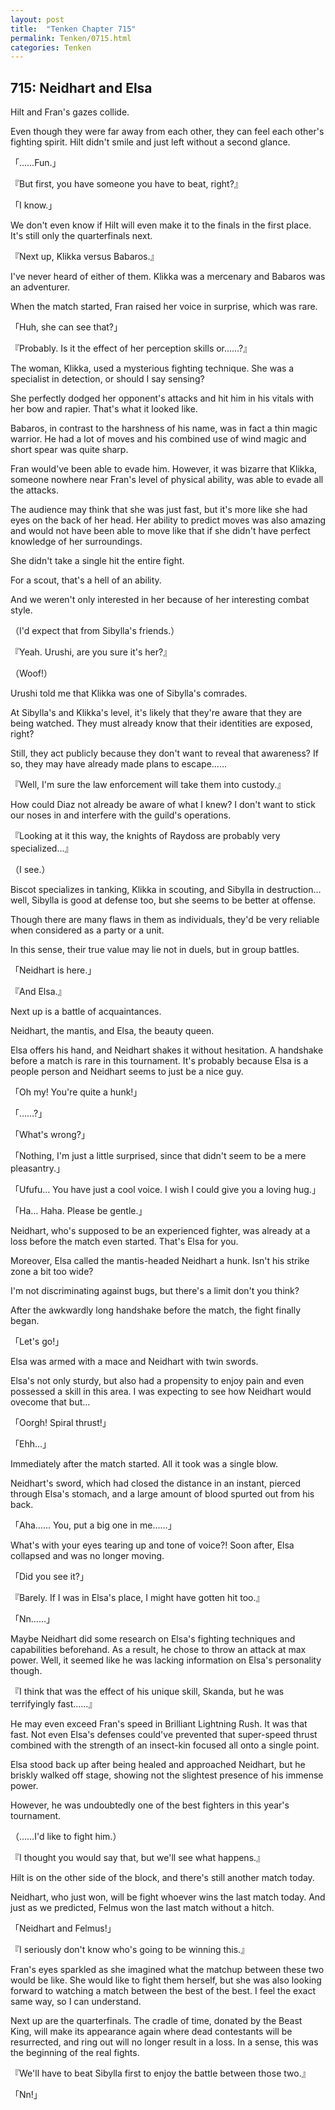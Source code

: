 ```yaml
---
layout: post
title:  "Tenken Chapter 715"
permalink: Tenken/0715.html
categories: Tenken
---
```

<h2 id="ch715">715: Neidhart and Elsa</h2>
<p>Hilt and Fran's gazes collide.</p>

<p>Even though they were far away from each other, they can feel each other's fighting spirit. Hilt didn't smile and just left without a second glance.</p>

<p>「……Fun.」</p>
<p>『But first, you have someone you have to beat, right?』</p>
<p>「I know.」</p>

<p>We don't even know if Hilt will even make it to the finals in the first place. It's still only the quarterfinals next.</p>

<p>『Next up, Klikka versus Babaros.』</p>

<p>I've never heard of either of them. Klikka was a mercenary and Babaros was an adventurer.</p>

<p>When the match started, Fran raised her voice in surprise, which was rare.</p>

<p>「Huh, she can see that?」</p>
<p>『Probably. Is it the effect of her perception skills or……?』</p>

<p>The woman, Klikka, used a mysterious fighting technique. She was a specialist in detection, or should I say sensing?</p>

<p>She perfectly dodged her opponent's attacks and hit him in his vitals with her bow and rapier. That's what it looked like.</p>

<p>Babaros, in contrast to the harshness of his name, was in fact a thin magic warrior. He had a lot of moves and his combined use of wind magic and short spear was quite sharp.</p>

<p>Fran would've been able to evade him. However, it was bizarre that Klikka, someone nowhere near Fran's level of physical ability, was able to evade all the attacks.</p>

<p>The audience may think that she was just fast, but it's more like she had eyes on the back of her head. Her ability to predict moves was also amazing and would not have been able to move like that if she didn't have perfect knowledge of her surroundings.</p>

<p>She didn't take a single hit the entire fight.</p>

<p>For a scout, that's a hell of an ability.</p>

<p>And we weren't only interested in her because of her interesting combat style.</p>

<p>（I'd expect that from Sibylla's friends.）</p>
<p>『Yeah. Urushi, are you sure it's her?』</p>
<p>（Woof!）</p>

<p>Urushi told me that Klikka was one of Sibylla's comrades.</p>

<p>At Sibylla's and Klikka's level, it's likely that they're aware that they are being watched. They must already know that their identities are exposed, right?</p>

<p>Still, they act publicly because they don't want to reveal that awareness? If so, they may have already made plans to escape……</p>

<p>『Well, I'm sure the law enforcement will take them into custody.』</p>

<p>How could Diaz not already be aware of what I knew? I don't want to stick our noses in and interfere with the guild's operations.</p>

<p>『Looking at it this way, the knights of Raydoss are probably very specialized…』</p>
<p>（I see.）</p>

<p>Biscot specializes in tanking, Klikka in scouting, and Sibylla in destruction… well, Sibylla is good at defense too, but she seems to be better at offense.</p>

<p>Though there are many flaws in them as individuals, they'd be very reliable when considered as a party or a unit.</p>

<p>In this sense, their true value may lie not in duels, but in group battles.</p>

<p>「Neidhart is here.」</p>
<p>『And Elsa.』</p>

<p>Next up is a battle of acquaintances.</p>

<p>Neidhart, the mantis, and Elsa, the beauty queen.</p>

<p>Elsa offers his hand, and Neidhart shakes it without hesitation. A handshake before a match is rare in this tournament. It's probably because Elsa is a people person and Neidhart seems to just be a nice guy.</p>

<p>「Oh my! You're quite a hunk!」</p>
<p>「……?」</p>
<p>「What's wrong?」</p>
<p>「Nothing, I'm just a little surprised, since that didn't seem to be a mere pleasantry.」</p>
<p>「Ufufu… You have just a cool voice. I wish I could give you a loving hug.」</p>
<p>「Ha… Haha. Please be gentle.」</p>

<p>Neidhart, who's supposed to be an experienced fighter, was already at a loss before the match even started. That's Elsa for you.</p>

<p>Moreover, Elsa called the mantis-headed Neidhart a hunk. Isn't his strike zone a bit too wide?</p>

<p>I'm not discriminating against bugs, but there's a limit don't you think?</p>

<p>After the awkwardly long handshake before the match, the fight finally began.</p>

<p>「Let's go!」</p>

<p>Elsa was armed with a mace and Neidhart with twin swords.</p>

<p>Elsa's not only sturdy, but also had a propensity to enjoy pain and even possessed a skill in this area. I was expecting to see how Neidhart would ovecome that but…</p>

<p>「Oorgh! Spiral thrust!」</p>
<p>「Ehh…」</p>

<p>Immediately after the match started. All it took was a single blow.</p>

<p>Neidhart's sword, which had closed the distance in an instant, pierced through Elsa's stomach, and a large amount of blood spurted out from his back.</p>

<p>「Aha…… You, put a big one in me……」</p>

<p>What's with your eyes tearing up and tone of voice?! Soon after, Elsa collapsed and was no longer moving.</p>

<p>「Did you see it?」</p>
<p>『Barely. If I was in Elsa's place, I might have gotten hit too.』</p>
<p>「Nn……」</p>

<p>Maybe Neidhart did some research on Elsa's fighting techniques and capabilities beforehand. As a result, he chose to throw an attack at max power. Well, it seemed like he was lacking information on Elsa's personality though.</p>

<p>『I think that was the effect of his unique skill, Skanda, but he was terrifyingly fast……』</p>

<p>He may even exceed Fran's speed in Brilliant Lightning Rush. It was that fast. Not even Elsa's defenses could've prevented that super-speed thrust combined with the strength of an insect-kin focused all onto a single point.</p>

<p>Elsa stood back up after being healed and approached Neidhart, but he briskly walked off stage, showing not the slightest presence of his immense power.</p>

<p>However, he was undoubtedly one of the best fighters in this year's tournament.</p>

<p>（……I'd like to fight him.）</p>
<p>『I thought you would say that, but we'll see what happens.』</p>

<p>Hilt is on the other side of the block, and there's still another match today.</p>

<p>Neidhart, who just won, will be fight whoever wins the last match today. And just as we predicted, Felmus won the last match without a hitch.</p>

<p>「Neidhart and Felmus!」</p>
<p>『I seriously don't know who's going to be winning this.』</p>

<p>Fran's eyes sparkled as she imagined what the matchup between these two would be like. She would like to fight them herself, but she was also looking forward to watching a match between the best of the best. I feel the exact same way, so I can understand.</p>

<p>Next up are the quarterfinals. The cradle of time, donated by the Beast King, will make its appearance again where dead contestants will be resurrected, and ring out will no longer result in a loss. In a sense, this was the beginning of the real fights.</p>

<p>『We'll have to beat Sibylla first to enjoy the battle between those two.』</p>
<p>「Nn!」</p>



